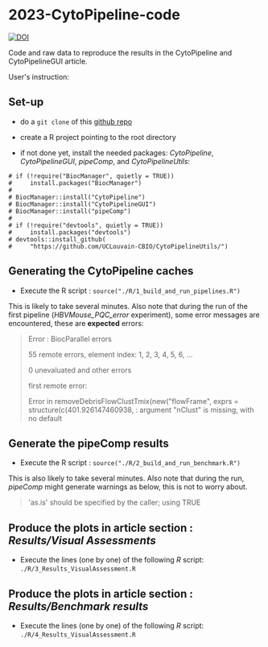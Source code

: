 # 2023-CytoPipeline-code

[![DOI](https://zenodo.org/badge/664524730.svg)](https://zenodo.org/badge/latestdoi/664524730)

Code and raw data to reproduce the results in the CytoPipeline and CytoPipelineGUI article.

User's instruction:

## Set-up
- do a `git clone` of this [github repo](https://github.com/UCLouvain-CBIO/2023-CytoPipeline-code)

- create a R project pointing to the root directory

- if not done yet, install the needed packages: 
*CytoPipeline*, *CytoPipelineGUI*, *pipeComp*, 
and *CytoPipelineUtils*: 

```
# if (!require("BiocManager", quietly = TRUE))
#     install.packages("BiocManager")
# 
# BiocManager::install("CytoPipeline")
# BiocManager::install("CytoPipelineGUI")
# BiocManager::install("pipeComp")
#
# if (!require("devtools", quietly = TRUE))
#     install.packages("devtools")
# devtools::install_github(
#     "https://github.com/UCLouvain-CBIO/CytoPipelineUtils/")
```

## Generating the CytoPipeline caches 

- Execute the R script : `source("./R/1_build_and_run_pipelines.R")`  

This is likely to take several minutes. Also note that during the run 
of the first pipeline (*HBVMouse_PQC_error* experiment), 
some error messages are encountered, these are **expected** errors:  

> Error : BiocParallel errors
>
>  55 remote errors, element index: 1, 2, 3, 4, 5, 6, ...
>
>  0 unevaluated and other errors
>
>  first remote error:
>
> Error in removeDebrisFlowClustTmix(new("flowFrame", exprs = structure(c(401.926147460938, : argument "nClust" is missing, with no default

## Generate the pipeComp results

- Execute the R script : `source("./R/2_build_and_run_benchmark.R")`  

This is also likely to take several minutes. Also note that during the run, 
*pipeComp* might generate warnings as below, this is not to worry about.  

> 'as.is' should be specified by the caller; using TRUE

## Produce the plots in article section : _Results/Visual Assessments_

- Execute the lines (one by one) of the following *R* script:   
`./R/3_Results_VisualAssessment.R`

## Produce the plots in article section : _Results/Benchmark results_

- Execute the lines (one by one) of the following *R* script:   
`./R/4_Results_VisualAssessment.R`


